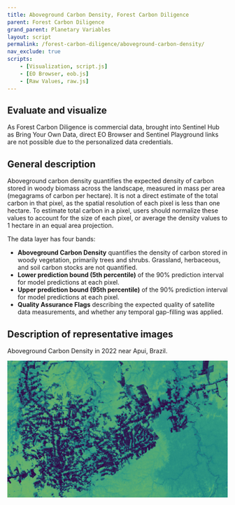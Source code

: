 ```yaml
---
title: Aboveground Carbon Density, Forest Carbon Diligence
parent: Forest Carbon Diligence
grand_parent: Planetary Variables
layout: script
permalink: /forest-carbon-diligence/aboveground-carbon-density/
nav_exclude: true
scripts:
    - [Visualization, script.js]
    - [EO Browser, eob.js]
    - [Raw Values, raw.js]
---
```



## Evaluate and visualize

As Forest Carbon Diligence is commercial data, brought into Sentinel Hub as Bring Your Own Data, direct EO Browser and Sentinel Playground links are not possible due to the personalized data credentials.   

## General description

Aboveground carbon density quantifies the expected density of carbon stored in woody biomass across the
landscape, measured in mass per area (megagrams of carbon per hectare). It is not a direct estimate of the total
carbon in that pixel, as the spatial resolution of each pixel is less than one hectare. To estimate total carbon in a
pixel, users should normalize these values to account for the size of each pixel, or average the density values to 1
hectare in an equal area projection. 

The data layer has four bands:
 - **Aboveground Carbon Density** quantifies the density of carbon stored in woody vegetation,
primarily trees and shrubs. Grassland, herbaceous, and soil carbon stocks are not quantified.
 - **Lower prediction bound (5th percentile)** of the 90% prediction interval for model predictions at each pixel. 
 - **Upper prediction bound (95th percentile)** of the 90% prediction interval for model predictions at each pixel. 
 - **Quality Assurance Flags** describing the expected quality of satellite data measurements, and
whether any temporal gap-filling was applied.

## Description of representative images

Aboveground Carbon Density in 2022 near Apui, Brazil.

![Aboveground Carbon Density Example](fig/abovegroundcarbon.jpg)